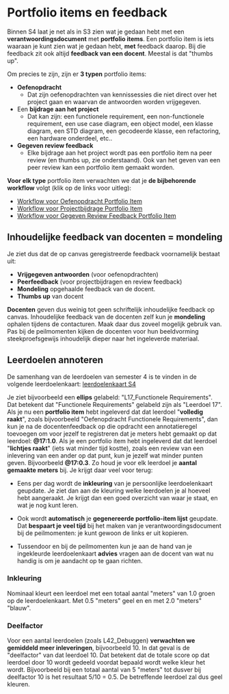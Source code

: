 # Portfolio items en feedback

Binnen S4 laat je net als in S3 zien wat je gedaan hebt met een **verantwoordingsdocument** met **portfolio items**. Een portfolio item is iets waaraan je kunt zien wat je gedaan hebt, **met** feedback daarop. Bij die feedback zit ook altijd **feedback van een docent**. Meestal is dat "thumbs up".

Om precies te zijn, zijn er **3 typen** portfolio items:

- **Oefenopdracht**
  - Dat zijn oefenopdrachten van kennissessies die niet direct over het project gaan en waarvan de antwoorden worden vrijgegeven.
- Een **bijdrage aan het project**
  - Dat kan zijn: een functionele requirement, een non-functionele requirement, een use case diagram, een object model, een klasse diagram, een STD diagram, een gecodeerde klasse, een refactoring, een hardware onderdeel, etc..
- **Gegeven review feedback**
  - Elke bijdrage aan het project wordt pas een portfolio item na peer review (en thumbs up, zie onderstaand). Ook van het geven van een peer review kan een portfolio item gemaakt worden.

**Voor elk type** portfolio item verwachten we dat je **de bijbehorende workflow** volgt (klik op de links voor uitleg):

- [Workflow voor Oefenopdracht Portfolio Item](./werkwijze_s4-Oefenopdracht.svg)
- [Workflow voor Projectbijdrage Portfolio Item](./werkwijze_s4-Projectbijdrage.svg)
- [Workflow voor Gegeven Review Feedback Portfolio Item](./werkwijze_s4-Feedback.svg)

## Inhoudelijke feedback van docenten = mondeling

Je ziet dus dat de op canvas geregistreerde feedback voornamelijk bestaat uit:

- **Vrijgegeven antwoorden** (voor oefenopdrachten)
- **Peerfeedback** (voor projectbijdragen en review feedback)
- **Mondeling** opgehaalde feedback van de docent.
- **Thumbs up** van docent

**Docenten** geven dus weinig tot geen schriftelijk inhoudelijke feedback op canvas.
Inhoudelijke feedback van de docenten zelf kun je **mondeling** ophalen tijdens de contacturen. Maak daar dus zoveel mogelijk gebruik van. Pas bij de peilmomenten kijken de docenten voor hun beeldvorming steekproefsgewijs inhoudelijk dieper naar het ingeleverde materiaal.

## Leerdoelen annoteren

De samenhang van de leerdoelen van semester 4 is te vinden in de volgende leerdoelenkaart:
[leerdoelenkaart S4]()

Je ziet bijvoorbeeld een **ellips** gelabeld: "L17_Functionele Requirements". Dat betekent dat "Functionele Requirements" gelabeld zijn als "Leerdoel 17".
Als je nu een **portfolio item** hebt ingeleverd dat dat leerdoel "**volledig raakt**", zoals bijvoorbeeld "Oefenopdracht Functionele Requirements", dan kun je na de docentenfeedback op die opdracht een annotatieregel toevoegen om voor jezelf te registreren dat je meters hebt gemaakt op dat leerdoel: **@17:1.0**.
Als je een portfolio item hebt ingeleverd dat dat leerdoel "**lichtjes raakt**" (iets wat minder tijd kostte), zoals een review van een inlevering van een ander op dat punt, kun je jezelf wat minder punten geven. Bijvoorbeeld **@17:0.3**. Zo houd je voor elk leerdoel je **aantal gemaakte meters** bij. Je krijgt daar veel voor terug:

- Eens per dag wordt de **inkleuring** van je persoonlijke leerdoelenkaart geupdate.
  Je ziet dan aan de kleuring welke leerdoelen je al hoeveel hebt aangeraakt.
  Je krijgt dan een goed overzicht van waar je staat, en wat je nog kunt leren.

- Ook wordt **automatisch** je **gegenereerde portfolio-item lijst** geupdate.
  Dat **bespaart je veel tijd** bij het maken van je verantwoordingsdocument bij de peilmomenten: je kunt gewoon de links er uit kopieren.

- Tussendoor en bij de peilmomenten kun je aan de hand van je ingekleurde leerdoelenkaart **advies** vragen aan de docent van wat nu handig is om je aandacht op te gaan richten.

### Inkleuring

Nominaal kleurt een leerdoel met een totaal aantal "meters" van 1.0 groen op de leerdoelenkaart. Met 0.5 "meters" geel en en met 2.0 "meters" "blauw".

### Deelfactor

Voor een aantal leerdoelen (zoals L42_Debuggen) **verwachten we gemiddeld meer inleveringen**, bijvoorbeeld 10. In dat geval is de "deelfactor" van dat leerdoel 10.
Dat betekent dat de totale score op dat leerdoel door 10 wordt gedeeld voordat bepaald wordt welke kleur het wordt. Bijvoorbeeld bij een totaal aantal van 5 "meters" tot dusver bij deelfactor 10 is het resultaat 5/10 = 0.5. De betreffende leerdoel zal dus geel kleuren.